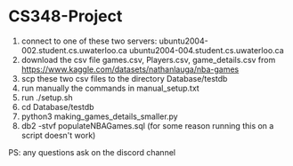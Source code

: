 # CS348-Project
1) connect to one of these two servers: ubuntu2004-002.student.cs.uwaterloo.ca
ubuntu2004-004.student.cs.uwaterloo.ca
2) download the csv file games.csv, Players.csv, game_details.csv from https://www.kaggle.com/datasets/nathanlauga/nba-games
3) scp these two csv files to the directory Database/testdb
4) run manually the commands in manual_setup.txt
5) run ./setup.sh
6) cd Database/testdb
7) python3 making_games_details_smaller.py
8) db2 -stvf populateNBAGames.sql (for some reason running this on a script doesn't work)

PS: any questions ask on the discord channel
